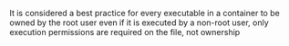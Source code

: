 It is considered a best practice for every executable in a container to be owned by the root user even if it is executed by a non-root user, only execution permissions are required on the file, not ownership